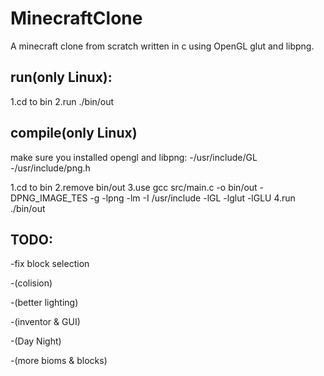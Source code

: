 # MinecraftClone

A minecraft clone from scratch written in c using OpenGL glut and libpng.

## run(only Linux):
1.cd to bin
2.run ./bin/out

## compile(only Linux)
make sure you installed opengl and libpng:
	-/usr/include/GL
	-/usr/include/png.h


1.cd to bin
2.remove bin/out
3.use gcc src/main.c -o bin/out -DPNG_IMAGE_TES -g -lpng -lm -I /usr/include -lGL -lglut -lGLU
4.run ./bin/out


## TODO:
-fix block selection

-(colision)

-(better lighting)

-(inventor & GUI)

-(Day Night)

-(more bioms & blocks)

